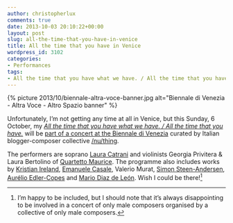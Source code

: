 ```yaml
---
author: christopherlux
comments: true
date: 2013-10-03 20:10:22+00:00
layout: post
slug: all-the-time-that-you-have-in-venice
title: All the time that you have in Venice
wordpress_id: 3102
categories:
- Performances
tags:
- All the time that you have what we have. / All the time that you have.
---
```


{% picture 2013/10/biennale-altra-voce-banner.jpg alt="Biennale di Venezia - Altra Voce - Altro Spazio banner" %}

Unfortunately, I’m not getting any time at all in Venice, but this Sunday, 6 October, my [_All the time that you have what we have. / All the time that you have._](http://www.chrisswithinbank.net/2012/09/all-the-time-that-you-have-what-we-have-all-the-time-that-you-have/) will be [part of a concert at the Biennale di Venezia](http://www.labiennale.org/it/musica/programma/docfiles/nu-thing-maurice.html) curated by Italian blogger-composer collective [/nu/thing](http://www.nuthing.eu/).

The performers are soprano [Laura Catrani](http://www.lauracatrani.com/) and violinists Georgia Privitera & Laura Bertolino of [Quartetto Maurice](http://www.quartettomaurice.com/). The programme also includes works by [Kristian Ireland](http://www.kristianireland.com/), [Emanuele Casale](http://emanuelecasale.wordpress.com/), Valerio Murat, [Simon Steen-Andersen](http://www.simonsteenandersen.dk/), [Aurélio Edler-Copes](http://www.edler-copes.com/) and [Mario Diaz de León](http://www.ikatmethod.com/). Wish I could be there![^nuthingnote]

[^nuthingnote]: I’m happy to be included, but I should note that it’s always disappointing to be involved in a concert of only male composers organised by a collective of only male composers.
